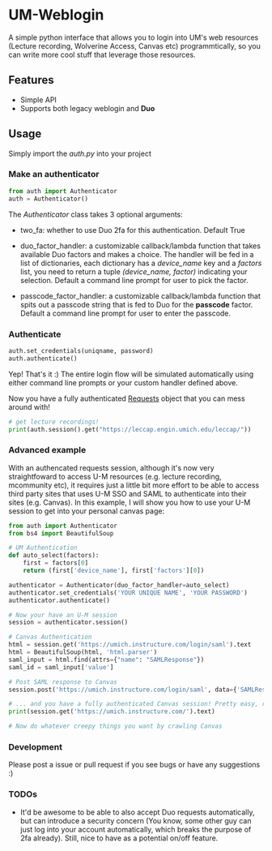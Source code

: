 # UM-Weblogin
A simple python interface that allows you to login into UM's web resources (Lecture recording, Wolverine Access, Canvas etc) programmtically, 
so you can write more cool stuff that leverage those resources.

## Features
* Simple API
* Supports both legacy weblogin and **Duo**

## Usage 
Simply import the <i>auth.py</i> into your project

### Make an authenticator
```python
from auth import Authenticator
auth = Authenticator()
```

The <i>Authenticator</i> class takes 3 optional arguments:

* two_fa: whether to use Duo 2fa for this authentication. Default True

* duo_factor_handler: a customizable callback/lambda function that takes available Duo factors and makes a choice. The handler will be fed in a list of dictionaries, each dictionary has a <i>device_name</i> key and a <i>factors</i> list, you need to return a tuple <i>(device_name, factor)</i> indicating your selection. Default a command line prompt for user to pick the factor.

* passcode_factor_handler: a customizable callback/lambda function that spits out a passcode string that is fed to Duo for the **passcode** factor. Default a command line prompt for user to enter the passcode.

### Authenticate
```python
auth.set_credentials(uniqname, password)
auth.authenticate()
```

Yep! That's it :) The entire login flow will be simulated automatically using either command line prompts or your custom handler defined above.

Now you have a fully authenticated [Requests](http://docs.python-requests.org/en/master/) object that you can mess around with!

```python
# get lecture recordings!
print(auth.session().get("https://leccap.engin.umich.edu/leccap/"))
```

### Advanced example
With an authencated requests session, although it's now very straightfoward to access U-M resources (e.g. lecture recording, mcommunity etc), it requires just a little bit more effort to be able to access third party sites that uses U-M SSO and SAML to authenticate into their sites (e.g. Canvas). In this example, I will show you how to use your U-M session to get into your personal canvas page:

```python
from auth import Authenticator
from bs4 import BeautifulSoup

# UM Authentication
def auto_select(factors):
    first = factors[0]
    return (first['device_name'], first['factors'][0])

authenticator = Authenticator(duo_factor_handler=auto_select)
authenticator.set_credentials('YOUR UNIQUE NAME', 'YOUR PASSWORD')
authenticator.authenticate()

# Now your have an U-M session
session = authenticator.session()

# Canvas Authentication
html = session.get('https://umich.instructure.com/login/saml').text
html = BeautifulSoup(html, 'html.parser')
saml_input = html.find(attrs={"name": "SAMLResponse"})
saml_id = saml_input['value']

# Post SAML response to Canvas
session.post('https://umich.instructure.com/login/saml', data={'SAMLResponse': saml_id})

# ... and you have a fully authenticated Canvas session! Pretty easy, right?
print(session.get('https://umich.instructure.com/').text)

# Now do whatever creepy things you want by crawling Canvas
```

### Development
Please post a issue or pull request if you see bugs or have any suggestions :)

### TODOs
* It'd be awesome to be able to also accept Duo requests automatically, but can introduce a security concern (You know, some other guy can just log into your account automatically, which breaks the purpose of 2fa already). Still, nice to have as a potential on/off feature.
